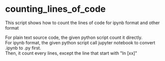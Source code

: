 # counting_lines_of_code
This script shows how to count the lines of code for ipynb format and other format

For plain text source code, the given python script count it directly.
<br>For ipynb format, the given python script call jupyter notebook to convert .ipynb to .py first.
<br>Then, it count every lines, except the line that start with "In [xx]"
